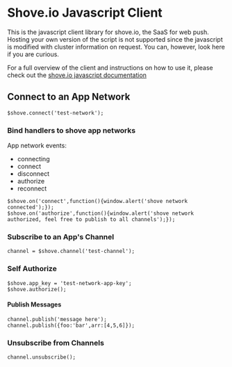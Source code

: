 # Shove.io Javascript Client

This is the javascript client library for shove.io, the SaaS for web push.  Hosting your own version of the script is not supported
since the javascript is modified with cluster information on request.  You can, however, look here if you are curious.

For a full overview of the client and instructions on how to use it,
please check out the [shove.io javascript documentation](http://shove.io/documentation/javascript_api)


## Connect to an App Network

```
$shove.connect('test-network');
```

### Bind handlers to shove app networks

App network events:

+ connecting
+ connect
+ disconnect
+ authorize
+ reconnect

```
$shove.on('connect',function(){window.alert('shove network connected');});
$shove.on('authorize',function(){window.alert('shove network authorized, feel free to publish to all channels');});
```

### Subscribe to an App's Channel
```
channel = $shove.channel('test-channel');
```
### Self Authorize
```
$shove.app_key = 'test-network-app-key';
$shove.authorize();
```
#### Publish Messages
```
channel.publish('message here');
channel.publish({foo:'bar',arr:[4,5,6]});
```
### Unsubscribe from Channels
```
channel.unsubscribe();
```